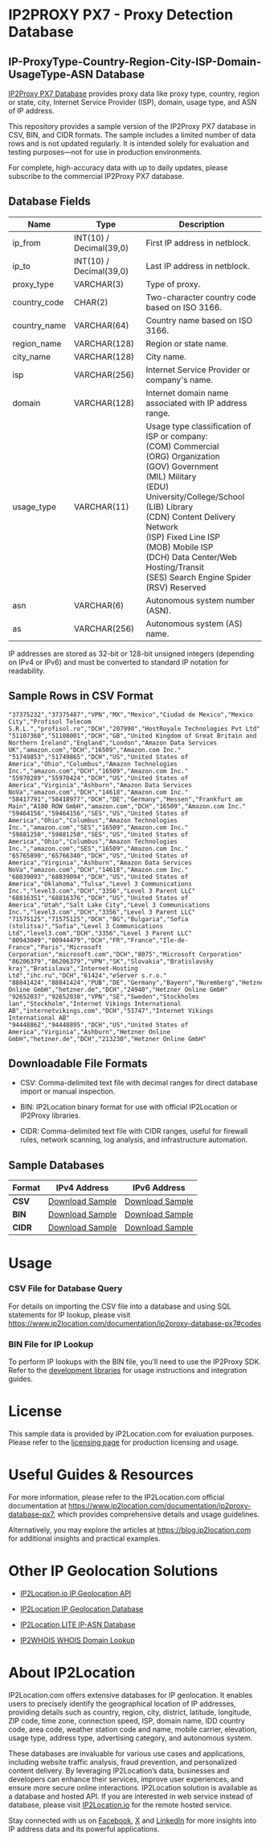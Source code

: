 # IP2PROXY PX7 - Proxy Detection Database

## IP-ProxyType-Country-Region-City-ISP-Domain-UsageType-ASN Database

[IP2Proxy PX7 Database](https://www.ip2location.com/database/px7-ip-proxytype-country-region-city-isp-domain-usagetype-asn) provides proxy data like proxy type, country, region or state, city, Internet Service Provider (ISP), domain, usage type, and ASN of IP address.

This repository provides a sample version of the IP2Proxy PX7 database in CSV, BIN, and CIDR formats. The sample includes a limited number of data rows and is not updated regularly. It is intended solely for evaluation and testing purposes—not for use in production environments. 

For complete, high-accuracy data with up to daily updates, please subscribe to the commercial IP2Proxy PX7 database.

## Database Fields

| **Name** | **Type** | **Description** |
| --- | --- | --- |
| ip_from | INT(10)  / Decimal(39,0) | First IP address in netblock. |
| ip_to | INT(10)  / Decimal(39,0) | Last IP address in netblock. |
| proxy_type | VARCHAR(3) | Type of proxy. |
| country_code | CHAR(2) | Two-character country code based on ISO 3166. |
| country_name | VARCHAR(64) | Country name based on ISO 3166. |
| region_name | VARCHAR(128) | Region or state name. |
| city_name | VARCHAR(128) | City name. |
| isp | VARCHAR(256) | Internet Service Provider or company's name. |
| domain | VARCHAR(128) | Internet domain name associated with IP address range. |
| usage_type | VARCHAR(11) | Usage type classification of ISP or company:<br> (COM) Commercial<br> (ORG) Organization<br> (GOV) Government<br> (MIL) Military<br> (EDU) University/College/School<br> (LIB) Library<br> (CDN) Content Delivery Network<br> (ISP) Fixed Line ISP<br> (MOB) Mobile ISP<br> (DCH) Data Center/Web Hosting/Transit<br> (SES) Search Engine Spider<br> (RSV) Reserved |
| asn | VARCHAR(6) | Autonomous system number (ASN). |
| as | VARCHAR(256) | Autonomous system (AS) name. |

IP addresses are stored as 32-bit or 128-bit unsigned integers (depending on IPv4 or IPv6) and must be converted to standard IP notation for readability.

## Sample Rows in CSV Format
```csv
"37375232","37375487","VPN","MX","Mexico","Ciudad de Mexico","Mexico City","Profisol Telecom S.R.L.","profisol.ro","DCH","207990","HostRoyale Technologies Pvt Ltd"
"51107360","51108001","DCH","GB","United Kingdom of Great Britain and Northern Ireland","England","London","Amazon Data Services UK","amazon.com","DCH","16509","Amazon.com Inc."
"51749853","51749865","DCH","US","United States of America","Ohio","Columbus","Amazon Technologies Inc.","amazon.com","DCH","16509","Amazon.com Inc."
"55970289","55970424","DCH","US","United States of America","Virginia","Ashburn","Amazon Data Services NoVa","amazon.com","DCH","14618","Amazon.com Inc."
"58417791","58418977","DCH","DE","Germany","Hessen","Frankfurt am Main","A100 ROW GmbH","amazon.com","DCH","16509","Amazon.com Inc."
"59464156","59464156","SES","US","United States of America","Ohio","Columbus","Amazon Technologies Inc.","amazon.com","SES","16509","Amazon.com Inc."
"59881250","59881250","SES","US","United States of America","Ohio","Columbus","Amazon Technologies Inc.","amazon.com","SES","16509","Amazon.com Inc."
"65765890","65766340","DCH","US","United States of America","Virginia","Ashburn","Amazon Data Services NoVa","amazon.com","DCH","14618","Amazon.com Inc."
"68039093","68039094","DCH","US","United States of America","Oklahoma","Tulsa","Level 3 Communications Inc.","level3.com","DCH","3356","Level 3 Parent LLC"
"68816351","68816376","DCH","US","United States of America","Utah","Salt Lake City","Level 3 Communications Inc.","level3.com","DCH","3356","Level 3 Parent LLC"
"71575125","71575125","DCH","BG","Bulgaria","Sofia (stolitsa)","Sofia","Level 3 Communications Ltd","level3.com","DCH","3356","Level 3 Parent LLC"
"80943049","80944479","DCH","FR","France","Ile-de-France","Paris","Microsoft Corporation","microsoft.com","DCH","8075","Microsoft Corporation"
"86206379","86206379","VPN","SK","Slovakia","Bratislavsky kraj","Bratislava","Internet-Hosting Ltd","ihc.ru","DCH","61424","eServer s.r.o."
"88841424","88841424","PUB","DE","Germany","Bayern","Nuremberg","Hetzner Online GmbH","hetzner.de","DCH","24940","Hetzner Online GmbH"
"92652037","92652038","VPN","SE","Sweden","Stockholms lan","Stockholm","Internet Vikings International AB","internetvikings.com","DCH","51747","Internet Vikings International AB"
"94448862","94448895","DCH","US","United States of America","Virginia","Ashburn","Hetzner Online GmbH","hetzner.de","DCH","213230","Hetzner Online GmbH"
```

## Downloadable File Formats

- CSV: Comma-delimited text file with decimal ranges for direct database import or manual inspection.

- BIN: IP2Location binary format for use with official IP2Location or IP2Proxy libraries.

- CIDR: Comma-delimited text file with CIDR ranges, useful for firewall rules, network scanning, log analysis, and infrastructure automation.

## Sample Databases

| Format       | IPv4 Address                                                                                                          | IPv6 Address                                                                                                          |
|--------------|----------------------------------------------------------------------------------------------------------------------|----------------------------------------------------------------------------------------------------------------------|
| **CSV**      | [Download Sample](https://github.com/ip2location/sample-databases/tree/main/IP2Proxy/PX7/ip2proxy-px7-sample.ipv4.csv) | [Download Sample](https://github.com/ip2location/sample-databases/tree/main/IP2Proxy/PX7/ip2proxy-px7-sample.ipv6.csv) |
| **BIN**      | [Download Sample](https://github.com/ip2location/sample-databases/tree/main/IP2Proxy/PX7/ip2proxy-px7-sample.ipv4.bin) | [Download Sample](https://github.com/ip2location/sample-databases/tree/main/IP2Proxy/PX7/ip2proxy-px7-sample.ipv6.bin) |
| **CIDR**     | [Download Sample](https://github.com/ip2location/sample-databases/tree/main/IP2Proxy/PX7/ip2proxy-px7-sample.ipv4.cidr.csv) | [Download Sample](https://github.com/ip2location/sample-databases/tree/main/IP2Proxy/PX7/ip2proxy-px7-sample.ipv6.cidr.csv) |


# Usage

### CSV File for Database Query

For details on importing the CSV file into a database and using SQL statements for IP lookup, please visit [](https://xxxxx)<https://www.ip2location.com/documentation/ip2proxy-database-px7#codes>

### BIN File for IP Lookup

To perform IP lookups with the BIN file, you’ll need to use the IP2Proxy SDK. Refer to the [development libraries](https://www.ip2location.com/development-libraries/?tab=ip2proxy) for usage instructions and integration guides.

# License

This sample data is provided by IP2Location.com for evaluation purposes. Please refer to the [licensing page](https://www.ip2location.com/licensing) for production licensing and usage.

# Useful Guides & Resources

For more information, please refer to the IP2Location.com official documentation at <https://www.ip2location.com/documentation/ip2proxy-database-px7>, which provides comprehensive details and usage guidelines.

Alternatively, you may explore the articles at <https://blog.ip2location.com> for additional insights and practical examples.

# Other IP Geolocation Solutions

- [IP2Location.io IP Geolocation API](https://www.ip2location.io)

- [IP2Location IP Geolocation Database](https://www.ip2location.com/database/ip2location)

- [IP2Location LITE IP-ASN Database](https://lite.ip2location.com/database-asn)

- [IP2WHOIS WHOIS Domain Lookup](https://www.ip2whois.com/)

# About IP2Location

IP2Location.com offers extensive databases for IP geolocation. It enables users to precisely identify the geographical location of IP addresses, providing details such as country, region, city, district, latitude, longitude, ZIP code, time zone, connection speed, ISP, domain name, IDD country code, area code, weather station code and name, mobile carrier, elevation, usage type, address type, advertising category, and autonomous system.

These databases are invaluable for various use cases and applications, including website traffic analysis, fraud prevention, and personalized content delivery. By leveraging IP2Location’s data, businesses and developers can enhance their services, improve user experiences, and ensure more secure online interactions. IP2Location solution is available as a database and hosted API. If you are interested in web service instead of database, please visit [IP2Location.io](https://www.ip2location.io) for the remote hosted service.

Stay connected with us on [Facebook](https://www.facebook.com/ip2location), [X](https://x.com/ip2location) and [LinkedIn](https://www.linkedin.com/company/ip2location) for more insights into IP address data and its powerful applications.

